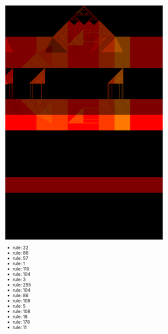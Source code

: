 ![photo](./output.png) 
 * rule: 22
* rule: 86
* rule: 57
* rule: 1
* rule: 110
* rule: 104
* rule: 3
* rule: 255
* rule: 104
* rule: 86
* rule: 108
* rule: 5
* rule: 108
* rule: 18
* rule: 178
* rule: 11
